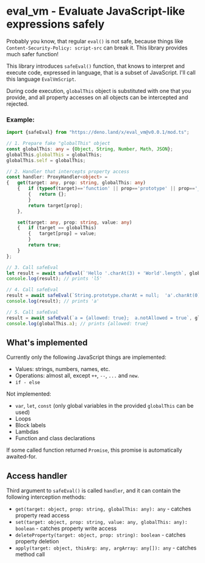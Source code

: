 # eval_vm - Evaluate JavaScript-like expressions safely

Probably you know, that regular `eval()` is not safe, because things like `Content-Security-Policy: script-src` can break it.
This library provides much safer function!

This library introduces `safeEval()` function, that knows to interpret and execute code, expressed in language, that is a subset of JavaScript. I'll call this language `EvalVmScript`.

During code execution, `globalThis` object is substituted with one that you provide, and all property accesses on all objects can be intercepted and rejected.

### Example:

```ts
import {safeEval} from "https://deno.land/x/eval_vm@v0.0.1/mod.ts";

// 1. Prepare fake "globalThis" object
const globalThis: any = {Object, String, Number, Math, JSON};
globalThis.globalThis = globalThis;
globalThis.self = globalThis;

// 2. Handler that intercepts property access
const handler: ProxyHandler<object> =
{	get(target: any, prop: string, globalThis: any)
	{	if (typeof(target)=='function' || prop=='prototype' || prop=='__proto__')
		{	return {};
		}
		return target[prop];
	},

	set(target: any, prop: string, value: any)
	{	if (target == globalThis)
		{	target[prop] = value;
		}
		return true;
	}
};

// 3. Call safeEval
let result = await safeEval(`'Hello '.charAt(3) + 'World'.length`, globalThis, handler);
console.log(result); // prints 'l5'

// 4. Call safeEval
result = await safeEval(`String.prototype.charAt = null;  'a'.charAt(0)`, globalThis, handler);
console.log(result); // prints 'a'

// 5. Call safeEval
result = await safeEval(`a = {allowed: true};  a.notAllowed = true`, globalThis, handler);
console.log(globalThis.a); // prints {allowed: true}
```

## What's implemented

Currently only the following JavaScript things are implemented:

- Values: strings, numbers, names, etc.
- Operations: almost all, except `++`, `--`, `...` and `new`.
- `if - else`

Not implemented:
- `var`, `let`, `const` (only global variables in the provided `globalThis` can be used)
- Loops
- Block labels
- Lambdas
- Function and class declarations

If some called function returned `Promise`, this promise is automatically awaited-for.

## Access handler

Third argument to `safeEval()` is called `handler`, and it can contain the following interception methods:

- `get(target: object, prop: string, globalThis: any): any` - catches property read access
- `set(target: object, prop: string, value: any, globalThis: any): boolean` - catches property write access
- `deleteProperty(target: object, prop: string): boolean` - catches property deletion
- `apply(target: object, thisArg: any, argArray: any[]): any` - catches method call
